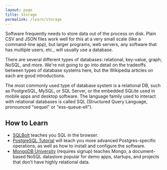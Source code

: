 ```yaml
---
layout: page
title: Storage
permalink: /learn/storage
---
```


Software frequently needs to store data out of the process on disk. Plain CSV
and JSON files work well for this at a very small scale (like a command-line
app), but larger programs, web servers, any software that has multiple users,
etc., will usually use a database.

There are several different types of databases: relational, key-value, graph,
NoSQL, and more. We're not going to go into detail on the tradeoffs between
types of database systems here, but the Wikipedia articles on each are good
introductions.

The most commonly used type of database system is a relational DB, such as
PostgreSQL, MySQL, or SQL Server, or the embedded SQLite used in mobile apps
and desktop software. The language family used to interact with relational
databases is called SQL (Structured Query Language, pronounced "sequel"
or "ess-queue-ell").

## How to Learn

* [SQLBolt](https://sqlbolt.com/) teaches you SQL in the browser.
* [PostgreSQL Tutorial](https://www.postgresqltutorial.com/) will teach you
    more advanced Postgres-specific operations, as well as how to install
    and configure the software.
* [MongoDB University](https://university.mongodb.com/) (requires signup)
    teaches Mongo, a document-based NoSQL datastore popular for demo apps,
    startups, and projects that don't have highly relational data.
